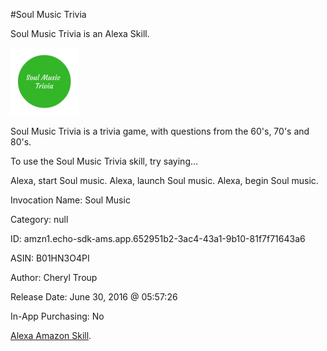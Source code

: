 #Soul Music Trivia

 
Soul Music Trivia is an Alexa Skill. 
 
 ![Soul Music Trivia](img/soul-trivia108.png)
 
 Soul Music Trivia is a trivia game, with questions from the 60's, 70's and 80's.
 

To use the Soul Music Trivia skill, try saying...

Alexa, start Soul music.
Alexa, launch Soul music.
Alexa, begin Soul music.


Invocation Name: Soul Music

Category: null

ID: amzn1.echo-sdk-ams.app.652951b2-3ac4-43a1-9b10-81f7f71643a6

ASIN: B01HN3O4PI

Author: Cheryl Troup

Release Date: June 30, 2016 @ 05:57:26

In-App Purchasing: No

  [Alexa Amazon Skill](http://alexa.amazon.com/spa/index.html#skills/amzn1.echo-sdk-ams.app.652951b2-3ac4-43a1-9b10-81f7f71643a6).
